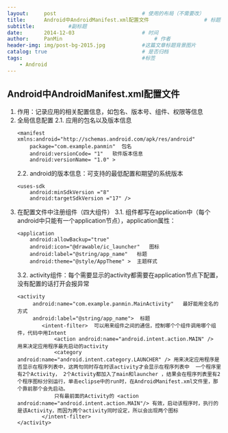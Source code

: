 ```yaml
---
layout:     post                            # 使用的布局（不需要改）
title:      Android中AndroidManifest.xml配置文件                  # 标题
subtitle:           #副标题
date:       2014-12-03                      # 时间
author:     PanMin                              # 作者
header-img: img/post-bg-2015.jpg            #这篇文章标题背景图片
catalog: true                               # 是否归档
tags:                                       #标签
    - Android
---
```



## Android中AndroidManifest.xml配置文件

1. 作用：记录应用的相关配置信息，如包名、版本号、组件、权限等信息
2. 全局信息配置
    2.1. 应用的包名以及版本信息
	```
    <manifest xmlns:android="http://schemas.android.com/apk/res/android"
	    package="com.example.panmin"  包名
	    android:versionCode= "1"   软件版本信息
	    android:versionName= "1.0" >  
    ``` 
	2.2. android的版本信息：可支持的最低配置和期望的系统版本
	```
    <uses-sdk
        android:minSdkVersion ="8"
        android:targetSdkVersion ="17" />
	```
3. 在配置文件中注册组件（四大组件）
    3.1. 组件都写在application中（每个android中只能有一个application节点），application属性：
	```
    <application
        android:allowBackup="true"
        android:icon="@drawable/ic_launcher"   图标
        android:label="@string/app_name"   标题
        android:theme="@style/AppTheme" >  主题样式
	```
    3.2. activity组件：每个需要显示的activity都需要在application节点下配置，没有配置的话打开会报异常
	```
    <activity
         android:name="com.example.panmin.MainActivity"   最好能用全名的方式
         android:label="@string/app_name">  标题
            <intent-filter>  可以用来组件之间的通信，控制哪个个组件调用哪个组件，代码中用Intent
                <action android:name="android.intent.action.MAIN" />  用来决定应用程序最先启动的activity
                <category android:name="android.intent.category.LAUNCHER" /> 用来决定应用程序是否显示在程序列表中，这两句同时存在时该activity才会显示在程序列表中  一个程序里有2个Activity， 2个Activity都加入了main和launcher ，结果会在程序列表里有2个程序图标分别运行，单击eclipse中的run时，在AndroidManifest.xml文件里，那个靠前那个会先启动。
				只有最前面的Activity的 <action android:name="android.intent.action.MAIN"/> 有效，启动该程序时，执行的是该Activity，而因为两个activity同时设定，所以会出现两个图标
            </intent-filter>
    </activity>
	```